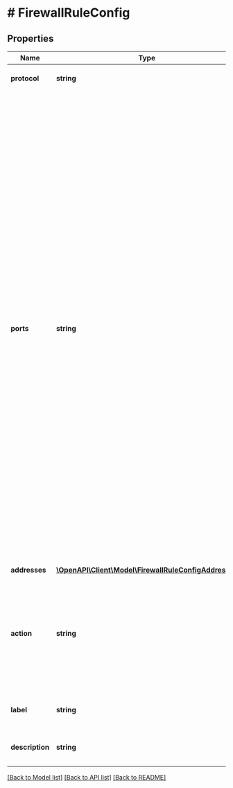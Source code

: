 # # FirewallRuleConfig

## Properties

Name | Type | Description | Notes
------------ | ------------- | ------------- | -------------
**protocol** | **string** | The type of network traffic to allow. | [optional]
**ports** | **string** | A string representing the port or ports on which traffic will be allowed:  - The string may be a single port, a range of ports, or a comma-separated list of single ports and port ranges. A space is permitted following each comma. - A range of ports is inclusive of the start and end values for the range. The end value of the range must be greater than the start value. - Ports must be within 1 and 65535, and may not contain any leading zeroes. For example, port \&quot;080\&quot; is not allowed. - Ports may not be specified if a rule&#39;s protocol is &#x60;ICMP&#x60;. At least one port must be specified if a rule&#39;s protocol is &#x60;TCP&#x60; or &#x60;UDP&#x60;. - The ports string can have up to 15 *pieces*, where a single port is treated as one piece, and a port range is treated as two pieces. For example, the string \&quot;22-24, 80, 443\&quot; has four pieces. | [optional]
**addresses** | [**\OpenAPI\Client\Model\FirewallRuleConfigAddresses**](FirewallRuleConfigAddresses.md) |  | [optional]
**action** | **string** | Controls whether traffic is accepted or dropped by this rule. Overrides the Firewall&#39;s &#x60;inbound_policy&#x60; if this is an inbound rule, or the &#x60;outbound_policy&#x60; if this is an outbound rule. | [optional]
**label** | **string** | Used to identify this rule. For display purposes only. | [optional]
**description** | **string** | Used to describe this rule. For display purposes only. | [optional]

[[Back to Model list]](../../README.md#models) [[Back to API list]](../../README.md#endpoints) [[Back to README]](../../README.md)
